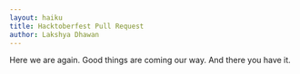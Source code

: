 ```yaml
---
layout: haiku
title: Hacktoberfest Pull Request
author: Lakshya Dhawan
---
```


Here we are again.
Good things are coming our way.
And there you have it.
